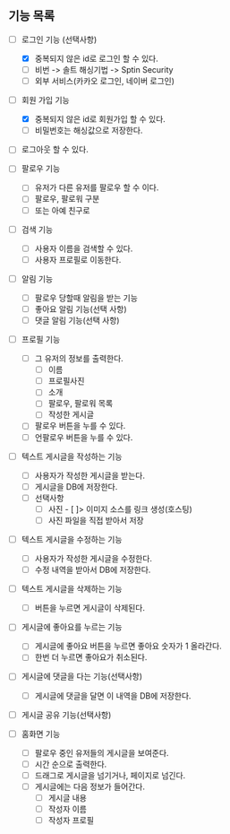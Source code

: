 ## 기능 목록
- [ ] 로그인 기능 (선택사항)
	- [x] 중복되지 않은 id로 로그인 할 수 있다.
	- [ ] 비번 -> 솔트 해싱기법 -> Sptin Security
	- [ ] 외부 서비스(카카오 로그인, 네이버 로그인)

- [ ] 회원 가입 기능
  - [x] 중복되지 않은 id로 회원가입 할 수 있다.
  - [ ] 비밀번호는 해싱값으로 저장한다.

- [ ] 로그아웃 할 수 있다.

- [ ] 팔로우 기능
	- [ ] 유저가 다른 유저를 팔로우 할 수 이다.
	- [ ] 팔로우, 팔로워 구분
	- [ ] 또는 아예 친구로

- [ ] 검색 기능
	- [ ] 사용자 이름을 검색할 수 있다.
	- [ ] 사용자 프로필로 이동한다.

- [ ] 알림 기능
	- [ ] 팔로우 당할때 알림을 받는 기능
	- [ ] 좋아요 알림 기능(선택 사항)
	- [ ] 댓글 알림 기능(선택 사항)

- [ ] 프로필 기능
	- [ ] 그 유저의 정보를 출력한다.
		- [ ] 이름
		- [ ] 프로필사진
		- [ ] 소개
		- [ ] 팔로우, 팔로워 목록
		- [ ] 작성한 게시글
	- [ ] 팔로우 버튼을 누를 수 있다.
	- [ ] 언팔로우 버튼을 누를 수 있다.

- [ ] 텍스트 게시글을 작성하는 기능
	- [ ] 사용자가 작성한 게시글을 받는다.
	- [ ] 게시글을 DB에 저장한다.
	- [ ] 선택사항
		- [ ] 사진 - [ ]> 이미지 소스를 링크 생성(호스팅)
		- [ ] 사진 파일을 직접 받아서 저장

- [ ] 텍스트 게시글을 수정하는 기능
	- [ ] 사용자가 작성한 게시글을 수정한다.
	- [ ] 수정 내역을 받아서 DB에 저장한다.

- [ ] 텍스트 게시글을 삭제하는 기능
	- [ ] 버튼을 누르면 게시글이 삭제된다.

- [ ] 게시글에 좋아요를 누르는 기능
	- [ ] 게시글에 좋아요 버튼을 누르면 좋아요 숫자가 1 올라간다.
	- [ ] 한번 더 누르면 좋아요가 취소된다.

- [ ] 게시글에 댓글을 다는 기능(선택사항)
	- [ ] 게시글에 댓글을 달면 이 내역을 DB에 저장한다.

- [ ] 게시글 공유 기능(선택사항)

- [ ] 홈화면 기능
	- [ ] 팔로우 중인 유저들의 게시글을 보여준다.
	- [ ] 시간 순으로 출력한다.
	- [ ] 드래그로 게시글을 넘기거나, 페이지로 넘긴다.
	- [ ] 게시글에는 다음 정보가 들어간다.
		- [ ] 게시글 내용
		- [ ] 작성자 이름
		- [ ] 작성자 프로필
